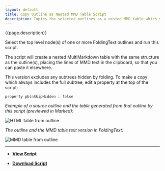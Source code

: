 ```yaml
---
layout: default
title: Copy Outline as Nested MMD Table Script
description: Copies the selected outlines as a nested MMD table which you can paste elsewhere.
---
```


{{page.description}}

Select the top level node(s) of one or more FoldingText outlines and run this script. 

The script will create a nested MultiMarkdown table with the same structure as the outline(s), placing the lines of MMD text in the clipboard, so that you can paste it elsewhere.

This version excludes any subtrees hidden by folding. To make a copy which always includes the full subtree, edit a property at the top of the script:

`property pblnSkipHidden : false`

*Example of a source outline and the table generated from that outline by this script (previewed in Marked):*

![HTML table from outline](https://raw.github.com/RobTrew/tree-tools/master/FoldingText%20scripts/MMD%20Tables/NestedTablePreview.png)


*The outline and the MMD table text version in FoldingText:*

![MMD table from outline](https://raw.github.com/RobTrew/tree-tools/master/FoldingText%20scripts/MMD%20Tables/OutlineAndMMDTable.png)


***

- [**View Script**](https://github.com/RobTrew/tree-tools/blob/master/FoldingText%20scripts/MMD%20Tables/Tree2MMDTable.applescript)
 
- [**Download Script**](https://github.com/RobTrew/tree-tools/blob/master/FoldingText%20scripts/MMD%20Tables/Tree2MMDTable.scpt?raw=true)